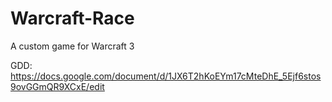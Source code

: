 # Warcraft-Race
A custom game for Warcraft 3

GDD: https://docs.google.com/document/d/1JX6T2hKoEYm17cMteDhE_5Ejf6stos9ovGGmQR9XCxE/edit